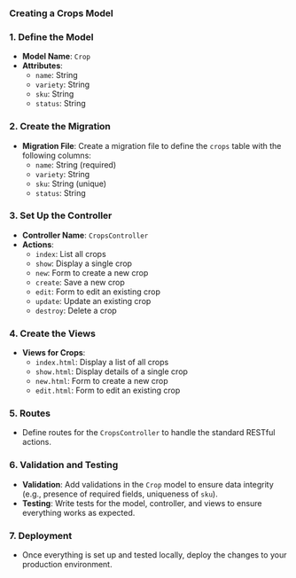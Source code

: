 ### Creating a Crops Model

### 1. Define the Model

- **Model Name**: `Crop`
- **Attributes**:
  - `name`: String
  - `variety`: String
  - `sku`: String
  - `status`: String

### 2. Create the Migration

- **Migration File**: Create a migration file to define the `crops` table with the following columns:
  - `name`: String (required)
  - `variety`: String
  - `sku`: String (unique)
  - `status`: String

### 3. Set Up the Controller

- **Controller Name**: `CropsController`
- **Actions**:
  - `index`: List all crops
  - `show`: Display a single crop
  - `new`: Form to create a new crop
  - `create`: Save a new crop
  - `edit`: Form to edit an existing crop
  - `update`: Update an existing crop
  - `destroy`: Delete a crop

### 4. Create the Views

- **Views for Crops**:
  - `index.html`: Display a list of all crops
  - `show.html`: Display details of a single crop
  - `new.html`: Form to create a new crop
  - `edit.html`: Form to edit an existing crop

### 5. Routes

- Define routes for the `CropsController` to handle the standard RESTful actions.

### 6. Validation and Testing

- **Validation**: Add validations in the `Crop` model to ensure data integrity (e.g., presence of required fields, uniqueness of `sku`).
- **Testing**: Write tests for the model, controller, and views to ensure everything works as expected.

### 7. Deployment

- Once everything is set up and tested locally, deploy the changes to your production environment.